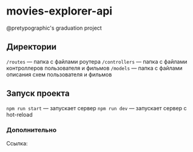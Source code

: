 # movies-explorer-api
@pretypographic's graduation project

## Директории

`/routes` — папка с файлами роутера
`/controllers` — папка с файлами контроллеров пользователя и фильмов
`/models` — папка с файлами описания схем пользователя и фильмов

## Запуск проекта

`npm run start` — запускает сервер
`npm run dev` — запускает сервер с hot-reload

### Дополнительно

Ссылка: 
